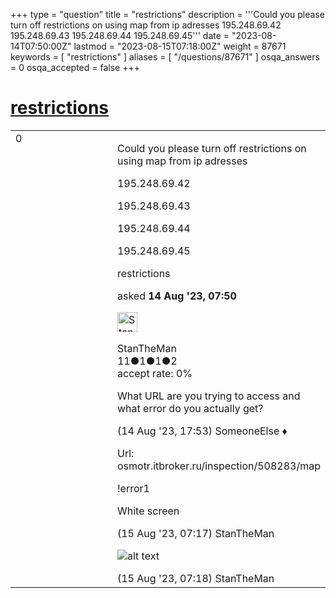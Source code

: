 +++
type = "question"
title = "restrictions"
description = '''Could you please turn off restrictions on using map from ip adresses 195.248.69.42 195.248.69.43 195.248.69.44 195.248.69.45'''
date = "2023-08-14T07:50:00Z"
lastmod = "2023-08-15T07:18:00Z"
weight = 87671
keywords = [ "restrictions" ]
aliases = [ "/questions/87671" ]
osqa_answers = 0
osqa_accepted = false
+++

<div class="headNormal">

# [restrictions](/questions/87671/restrictions)

</div>

<div id="main-body">

<div id="askform">

<table id="question-table" style="width:100%;">
<colgroup>
<col style="width: 50%" />
<col style="width: 50%" />
</colgroup>
<tbody>
<tr>
<td style="width: 30px; vertical-align: top"><div class="vote-buttons">
<span id="post-87671-upvote" class="ajax-command post-vote up" rel="nofollow" title="I like this post (click again to cancel)"> </span>
<div id="post-87671-score" class="post-score" title="current number of votes">
0
</div>
<span id="post-87671-downvote" class="ajax-command post-vote down" rel="nofollow" title="I dont like this post (click again to cancel)"> </span> <span id="favorite-mark" class="ajax-command favorite-mark" rel="nofollow" title="mark/unmark this question as favorite (click again to cancel)"> </span>
<div id="favorite-count" class="favorite-count">
&#10;</div>
</div></td>
<td><div id="item-right">
<div class="question-body">
<p>Could you please turn off restrictions on using map from ip adresses</p>
<p>195.248.69.42</p>
<p>195.248.69.43</p>
<p>195.248.69.44</p>
<p>195.248.69.45</p>
</div>
<div id="question-tags" class="tags-container tags">
<span class="post-tag tag-link-restrictions" rel="tag" title="see questions tagged &#39;restrictions&#39;">restrictions</span>
</div>
<div id="question-controls" class="post-controls">
&#10;</div>
<div class="post-update-info-container">
<div class="post-update-info post-update-info-user">
<p>asked <strong>14 Aug '23, 07:50</strong></p>
<img src="https://secure.gravatar.com/avatar/4da5bf155126158ab1cdc27770e697fd?s=32&amp;d=identicon&amp;r=g" class="gravatar" width="32" height="32" alt="StanTheMan&#39;s gravatar image" />
<p><span>StanTheMan</span><br />
<span class="score" title="11 reputation points">11</span><span title="1 badges"><span class="badge1">●</span><span class="badgecount">1</span></span><span title="1 badges"><span class="silver">●</span><span class="badgecount">1</span></span><span title="2 badges"><span class="bronze">●</span><span class="badgecount">2</span></span><br />
<span class="accept_rate" title="Rate of the user&#39;s accepted answers">accept rate:</span> <span title="StanTheMan has no accepted answers">0%</span></p>
</div>
</div>
<div id="comments-container-87671" class="comments-container">
<span id="87674"></span>
<div id="comment-87674" class="comment">
<div id="post-87674-score" class="comment-score">
&#10;</div>
<div class="comment-text">
<p>What URL are you trying to access and what error do you actually get?</p>
</div>
<div id="comment-87674-info" class="comment-info">
<span class="comment-age">(14 Aug '23, 17:53)</span> <span class="comment-user userinfo">SomeoneElse ♦</span>
</div>
</div>
<span id="87677"></span>
<div id="comment-87677" class="comment">
<div id="post-87677-score" class="comment-score">
&#10;</div>
<div class="comment-text">
<p>Url: osmotr.itbroker.ru/inspection/508283/map</p>
<p>!error<span>1</span></p>
<p>White screen</p>
</div>
<div id="comment-87677-info" class="comment-info">
<span class="comment-age">(15 Aug '23, 07:17)</span> <span class="comment-user userinfo">StanTheMan</span>
</div>
</div>
<span id="87678"></span>
<div id="comment-87678" class="comment">
<div id="post-87678-score" class="comment-score">
&#10;</div>
<div class="comment-text">
<p><img src="/upfiles/79846625-1F7B-432A-A40F-E5D22EBEA8FB.jpeg" alt="alt text" /></p>
</div>
<div id="comment-87678-info" class="comment-info">
<span class="comment-age">(15 Aug '23, 07:18)</span> <span class="comment-user userinfo">StanTheMan</span>
</div>
</div>
</div>
<div id="comment-tools-87671" class="comment-tools">
&#10;</div>
<div class="clear">
&#10;</div>
<div id="comment-87671-form-container" class="comment-form-container">
&#10;</div>
<div class="clear">
&#10;</div>
</div></td>
</tr>
</tbody>
</table>

</div>

</div>

